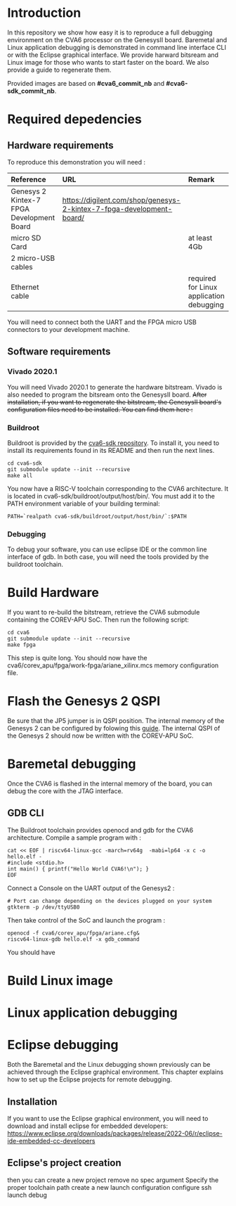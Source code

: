 
# Introduction

In this repository we show how easy it is to reproduce a full debugging environment on the CVA6 processor on the GenesysII board. Baremetal and Linux application debugging is demonstrated in command line interface CLI or with the Eclipse graphical interface. We provide harward bitsream and Linux image for those who wants to start faster on the board. We also provide a guide to regenerate them.

Provided images are based on **#cva6_commit_nb** and **#cva6-sdk_commit_nb**.

# Required depedencies

## Hardware requirements

To reproduce this demonstration you will need :

| Reference	                 | URL                                                                             |	Remark                            |
| :------------------------- | :------------------------------------------------------------------------------ | :-------------------------------- |
| Genesys 2 Kintex-7 FPGA Development Board	 | https://digilent.com/shop/genesys-2-kintex-7-fpga-development-board/ |  |
| micro SD Card         |	               | at least 4Gb       |
| 2 micro-USB cables    |	               |       |
| Ethernet cable        |                  | required for Linux application debugging       |

You will need to connect both the UART and the FPGA micro USB connectors to your development machine.

## Software requirements

### Vivado 2020.1

You will need Vivado 2020.1 to generate the hardware bitstream. Vivado is also needed to program the bitsream onto the GenesysII board. ~~After installation, if you want to regenerate the bitstream, the GenesysII board's configuration files need to be installed. You can find them here :~~

### Buildroot

Buildroot is provided by the [cva6-sdk repository](https://github.com/openhwgroup/cva6-sdk). To install it, you need to install its requirements found in its README and then run the next lines.

```
cd cva6-sdk
git submodule update --init --recursive
make all
```

You now have a RISC-V toolchain corresponding to the CVA6 architecture. It is located in cva6-sdk/buildroot/output/host/bin/. You must add it to the PATH environment variable of your building terminal:

```
PATH=`realpath cva6-sdk/buildroot/output/host/bin/`:$PATH
```

### Debugging

To debug your software, you can use eclipse IDE or the common line interface of gdb. In both case, you will need the tools provided by the buildroot toolchain.

# Build Hardware

If you want to re-build the bitstream, retrieve the CVA6 submodule containing the COREV-APU SoC. Then run the following script:

```
cd cva6
git submodule update --init --recursive
make fpga
```

This step is quite long. You should now have the cva6/corev_apu/fpga/work-fpga/ariane_xilinx.mcs memory configuration file. 

# Flash the Genesys 2 QSPI

Be sure that the JP5 jumper is in QSPI position. The internal memory of the Genesys 2 can be configured by folowing this [guide](https://github.com/openhwgroup/cva6#programming-the-memory-configuration-file). The internal QSPI of the Genesys 2 should now be written with the COREV-APU SoC. 

# Baremetal debugging

Once the CVA6 is flashed in the internal memory of the board, you can debug the core with the JTAG interface.

## GDB CLI

The Buildroot toolchain provides openocd and gdb for the CVA6 architecture. Compile a sample program with :

```
cat << EOF | riscv64-linux-gcc -march=rv64g  -mabi=lp64 -x c -o hello.elf -
#include <stdio.h>
int main() { printf("Hello World CVA6!\n"); }
EOF
```

Connect a Console on the UART output of the Genesys2 :

```
# Port can change depending on the devices plugged on your system
gtkterm -p /dev/ttyUSB0
```
Then take control of the SoC and launch the program :

```
openocd -f cva6/corev_apu/fpga/ariane.cfg& 
riscv64-linux-gdb hello.elf -x gdb_command
```

You should have 

# Build Linux image

# Linux application debugging

# Eclipse debugging

Both the Baremetal and the Linux debugging shown previously can be achieved through the Eclipse graphical environment. This chapter explains how to set up the Eclipse projects for remote debugging.

## Installation 

If you want to use the Eclipse graphical environment, you will need to download and install eclipse for embedded developers: 
https://www.eclipse.org/downloads/packages/release/2022-06/r/eclipse-ide-embedded-cc-developers

## Eclipse's project creation

then you can create a new project
remove no spec argument
Specify the proper toolchain path
create a new launch configuration
configure ssh
launch debug 
